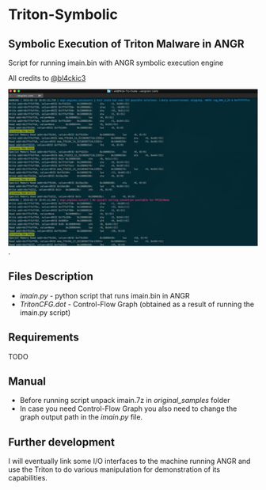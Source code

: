 # Triton-Symbolic
## Symbolic Execution of Triton Malware in ANGR
Script for running imain.bin with ANGR symbolic execution engine

All credits to [@bl4ckic3](https://twitter.com/bl4ckic3)

![Triton in ANGR](./angr.png).

## Files Description
* *imain.py* - python script that runs imain.bin in ANGR
* *TritonCFG.dot* - Control-Flow Graph (obtained as a result of running the imain.py script)

## Requirements
TODO

## Manual
* Before running script unpack imain.7z in *original_samples* folder
* In case you need Control-Flow Graph you also need to change the graph output path in the *imain.py* file.

## Further development
I will eventually link some I/O interfaces to the machine running ANGR and use the Triton to do various manipulation for demonstration of its capabilities. 
